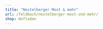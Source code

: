```yaml
---
title: "Nestelberger Most & mehr"
url: /feldbach/nestelberger-most-und-mehr/
shop: Hofladen
---
```


